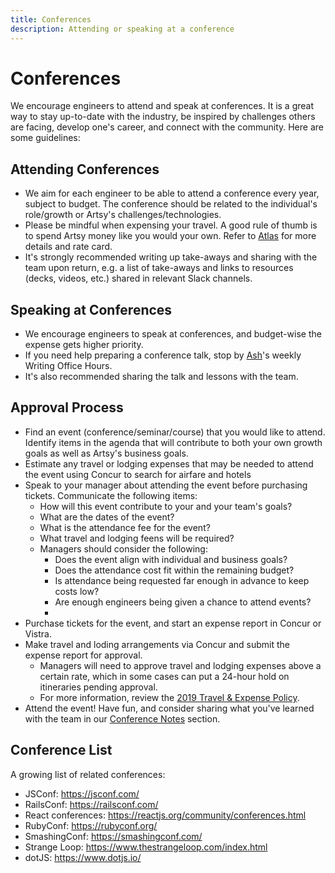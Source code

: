 ```yaml
---
title: Conferences
description: Attending or speaking at a conference
---
```


# Conferences

We encourage engineers to attend and speak at conferences. It is a great way to stay up-to-date with the industry,
be inspired by challenges others are facing, develop one's career, and connect with the community. Here are some
guidelines:

## Attending Conferences

- We aim for each engineer to be able to attend a conference every year, subject to budget. The conference should
  be related to the individual's role/growth or Artsy's challenges/technologies.
- Please be mindful when expensing your travel. A good rule of thumb is to spend Artsy money like you would your
  own. Refer to [Atlas][travel-and-accommodations-on-atlas] for more details and rate card.
- It's strongly recommended writing up take-aways and sharing with the team upon return, e.g. a list of take-aways
  and links to resources (decks, videos, etc.) shared in relevant Slack channels.

## Speaking at Conferences

- We encourage engineers to speak at conferences, and budget-wise the expense gets higher priority.
- If you need help preparing a conference talk, stop by [Ash][ash]'s weekly Writing Office Hours.
- It's also recommended sharing the talk and lessons with the team.

## Approval Process

- Find an event (conference/seminar/course) that you would like to attend. Identify items in the agenda that will
  contribute to both your own growth goals as well as Artsy's business goals.
- Estimate any travel or lodging expenses that may be needed to attend the event using Concur to search for airfare
  and hotels
- Speak to your manager about attending the event before purchasing tickets. Communicate the following items:
  - How will this event contribute to your and your team's goals?
  - What are the dates of the event?
  - What is the attendance fee for the event?
  - What travel and lodging feens will be required?
  - Managers should consider the following:
    - Does the event align with individual and business goals?
    - Does the attendance cost fit within the remaining budget?
    - Is attendance being requested far enough in advance to keep costs low?
    - Are enough engineers being given a chance to attend events?
    -
- Purchase tickets for the event, and start an expense report in Concur or Vistra.
- Make travel and loding arrangements via Concur and submit the expense report for approval.
  - Managers will need to approve travel and lodging expenses above a certain rate, which in some cases can put a
    24-hour hold on itineraries pending approval.
  - For more information, review the [2019 Travel & Expense Policy][2019-travel-and-expense-policy].
- Attend the event! Have fun, and consider sharing what you've learned with the team in our [Conference
  Notes][conference-notes] section.

## Conference List

A growing list of related conferences:

- JSConf: https://jsconf.com/
- RailsConf: https://railsconf.com/
- React conferences: https://reactjs.org/community/conferences.html
- RubyConf: https://rubyconf.org/
- SmashingConf: https://smashingconf.com/
- Strange Loop: https://www.thestrangeloop.com/index.html
- dotJS: https://www.dotjs.io/

[lunch-and-learn]: /events/lunch-and-learn.md
[show-and-tell]: /events/show-and-tell.md
[conference-notes]: /conference-notes
[travel-and-accommodations-on-atlas]:
  https://sites.google.com/a/artsymail.com/intranet/experience/travel-accommodations
[ash]: https://github.com/ashfurrow
[2019-travel-and-expense-policy]:
  https://docs.google.com/document/d/1a2G_vpiMsvHZBbtn7z8cNsgDvvaR0_N2_NA5LnYdARY/edit?usp=sharing
